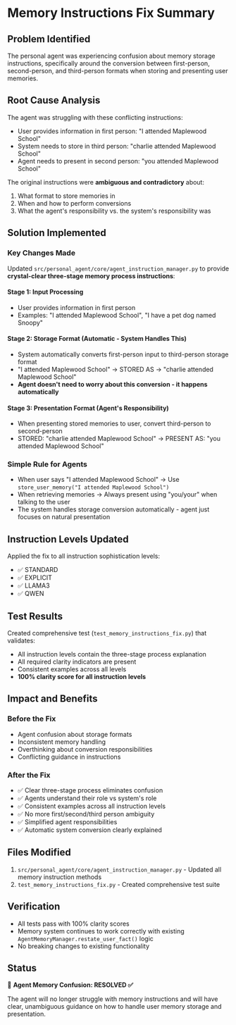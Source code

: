 # Memory Instructions Fix Summary

## Problem Identified
The personal agent was experiencing confusion about memory storage instructions, specifically around the conversion between first-person, second-person, and third-person formats when storing and presenting user memories.

## Root Cause Analysis
The agent was struggling with these conflicting instructions:
- User provides information in first person: "I attended Maplewood School"
- System needs to store in third person: "charlie attended Maplewood School" 
- Agent needs to present in second person: "you attended Maplewood School"

The original instructions were **ambiguous and contradictory** about:
1. What format to store memories in
2. When and how to perform conversions
3. What the agent's responsibility vs. the system's responsibility was

## Solution Implemented

### Key Changes Made
Updated `src/personal_agent/core/agent_instruction_manager.py` to provide **crystal-clear three-stage memory process instructions**:

#### Stage 1: Input Processing
- User provides information in first person
- Examples: "I attended Maplewood School", "I have a pet dog named Snoopy"

#### Stage 2: Storage Format (Automatic - System Handles This)
- System automatically converts first-person input to third-person storage format
- "I attended Maplewood School" → STORED AS → "charlie attended Maplewood School"
- **Agent doesn't need to worry about this conversion - it happens automatically**

#### Stage 3: Presentation Format (Agent's Responsibility)
- When presenting stored memories to user, convert third-person to second-person
- STORED: "charlie attended Maplewood School" → PRESENT AS: "you attended Maplewood School"

### Simple Rule for Agents
- When user says "I attended Maplewood School" → Use `store_user_memory("I attended Maplewood School")`
- When retrieving memories → Always present using "you/your" when talking to the user
- The system handles storage conversion automatically - agent just focuses on natural presentation

## Instruction Levels Updated
Applied the fix to all instruction sophistication levels:
- ✅ STANDARD
- ✅ EXPLICIT  
- ✅ LLAMA3
- ✅ QWEN

## Test Results
Created comprehensive test (`test_memory_instructions_fix.py`) that validates:
- All instruction levels contain the three-stage process explanation
- All required clarity indicators are present
- Consistent examples across all levels
- **100% clarity score for all instruction levels**

## Impact and Benefits

### Before the Fix
- Agent confusion about storage formats
- Inconsistent memory handling
- Overthinking about conversion responsibilities
- Conflicting guidance in instructions

### After the Fix
- ✅ Clear three-stage process eliminates confusion
- ✅ Agents understand their role vs system's role  
- ✅ Consistent examples across all instruction levels
- ✅ No more first/second/third person ambiguity
- ✅ Simplified agent responsibilities
- ✅ Automatic system conversion clearly explained

## Files Modified
1. `src/personal_agent/core/agent_instruction_manager.py` - Updated all memory instruction methods
2. `test_memory_instructions_fix.py` - Created comprehensive test suite

## Verification
- All tests pass with 100% clarity scores
- Memory system continues to work correctly with existing `AgentMemoryManager.restate_user_fact()` logic
- No breaking changes to existing functionality

## Status
🔧 **Agent Memory Confusion: RESOLVED ✅**

The agent will no longer struggle with memory instructions and will have clear, unambiguous guidance on how to handle user memory storage and presentation.
